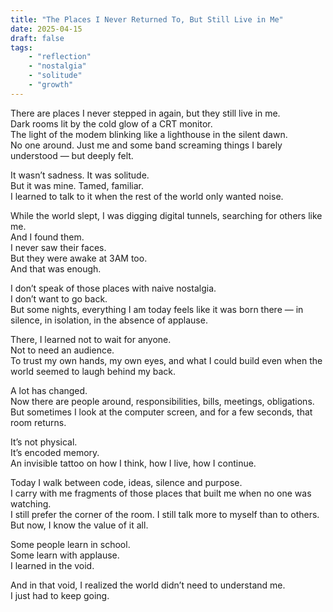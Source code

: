```yaml
---
title: "The Places I Never Returned To, But Still Live in Me"
date: 2025-04-15
draft: false
tags: 
    - "reflection" 
    - "nostalgia" 
    - "solitude" 
    - "growth"
---
```


There are places I never stepped in again, but they still live in me.  
Dark rooms lit by the cold glow of a CRT monitor.  
The light of the modem blinking like a lighthouse in the silent dawn.  
No one around. Just me and some band screaming things I barely understood — but deeply felt.

It wasn’t sadness. It was solitude.  
But it was mine. Tamed, familiar.  
I learned to talk to it when the rest of the world only wanted noise.

While the world slept, I was digging digital tunnels, searching for others like me.  
And I found them.  
I never saw their faces.  
But they were awake at 3AM too.  
And that was enough.

I don’t speak of those places with naive nostalgia.  
I don’t want to go back.  
But some nights, everything I am today feels like it was born there — in silence, in isolation, in the absence of applause.

There, I learned not to wait for anyone.  
Not to need an audience.  
To trust my own hands, my own eyes, and what I could build even when the world seemed to laugh behind my back.

A lot has changed.  
Now there are people around, responsibilities, bills, meetings, obligations.  
But sometimes I look at the computer screen, and for a few seconds, that room returns.

It’s not physical.  
It’s encoded memory.  
An invisible tattoo on how I think, how I live, how I continue.

Today I walk between code, ideas, silence and purpose.  
I carry with me fragments of those places that built me when no one was watching.  
I still prefer the corner of the room. I still talk more to myself than to others.  
But now, I know the value of it all.

Some people learn in school.  
Some learn with applause.  
I learned in the void.

And in that void, I realized the world didn’t need to understand me.  
I just had to keep going.
